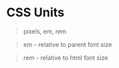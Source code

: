 # CSS Units

>pixels, em, rem

>em - relative to parent font size

>rem - relative to html font size